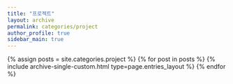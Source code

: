 ```yaml
---
title: "프로젝트"
layout: archive
permalink: categories/project
author_profile: true
sidebar_main: true
---
```


{% assign posts = site.categories.project %}
{% for post in posts %} {% include archive-single-custom.html type=page.entries_layout %} {% endfor %}
    